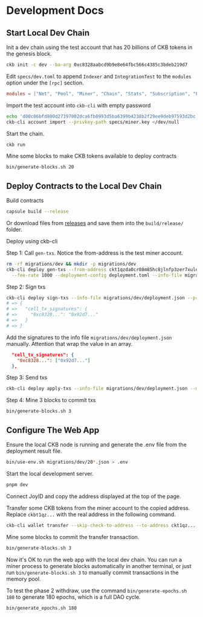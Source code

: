 # Development Docs

## Start Local Dev Chain

Init a dev chain using the test account that has 20 billions of CKB tokens in the genesis block.

```bash
ckb init -c dev --ba-arg 0xc8328aabcd9b9e8e64fbc566c4385c3bdeb219d7
```

Edit `specs/dev.toml` to append `Indexer` and `IntegrationTest` to the `modules` option under the `[rpc]` section.

```toml
modules = ["Net", "Pool", "Miner", "Chain", "Stats", "Subscription", "Experiment", "Debug", "Indexer", "IntegrationTest"]
```

Import the test account into `ckb-cli` with empty password

```bash
echo 'd00c06bfd800d27397002dca6fb0993d5ba6399b4238b2f29ee9deb97593d2bc' > specs/miner.key
ckb-cli account import --privkey-path specs/miner.key </dev/null
```

Start the chain.

```bash
ckb run
```

Mine some blocks to make CKB tokens available to deploy contracts

```bash
bin/generate-blocks.sh 20
```

## Deploy Contracts to the Local Dev Chain

Build contracts

```bash
capsule build --release
```

Or download files from [releases](https://github.com/doitian/ckb-dao-cobuild-poc/releases) and save them into the `build/release/` folder.

Deploy using ckb-cli

Step 1: Call `gen-txs`. Notice the from-address is the test miner account.

```bash
rm -rf migrations/dev && mkdir -p migrations/dev
ckb-cli deploy gen-txs --from-address ckt1qzda0cr08m85hc8jlnfp3zer7xulejywt49kt2rr0vthywaa50xwsqwgx292hnvmn68xf779vmzrshpmm6epn4c0cgwga \
  --fee-rate 1000 --deployment-config deployment.toml --info-file migrations/dev/deployment.json --migration-dir migrations/dev
```

Step 2: Sign txs

```bash
ckb-cli deploy sign-txs --info-file migrations/dev/deployment.json --privkey-path specs/miner.key --output-format json
# => {
# =>   "cell_tx_signatures": {
# =>     "0xc8328...": "0x92d7..."
# =>   }
# => }
```

Add the signatures to the info file `migrations/dev/deployment.json` manually. Attention that wrap the value in an array.

```json
  "cell_tx_signatures": {
    "0xc8328...": ["0x92d7..."]
  },
```

Step 3: Send txs

```bash
ckb-cli deploy apply-txs --info-file migrations/dev/deployment.json --migration-dir migrations/dev
```

Step 4: Mine 3 blocks to commit txs

```bash
bin/generate-blocks.sh 3
```

## Configure The Web App

Ensure the local CKB node is running and generate the .env file from the deployment result file.

```bash
bin/use-env.sh migrations/dev/20*.json > .env
```

Start the local development server.

```bash
pnpm dev
```

Connect JoyID and copy the address displayed at the top of the page.

Transfer some CKB tokens from the miner account to the copied address. Replace `ckbt1qz...` with the real address in the following command.

```bash
ckb-cli wallet transfer --skip-check-to-address --to-address ckt1qz... --capacity 300000 --privkey-path specs/miner.key
```

Mine some blocks to commit the transfer transaction.

```bash
bin/generate-blocks.sh 3
```

Now it's OK to run the web app with the local dev chain. You can run a miner process to generate blocks automatically in another terminal, or just run `bin/generate-blocks.sh 3` to manually commit transactions in the memory pool.

To test the phase 2 withdraw, use the command `bin/generate-epochs.sh 180` to generate 180 epochs, which is a full DAO cycle.

```bash
bin/generate_epochs.sh 180
```
